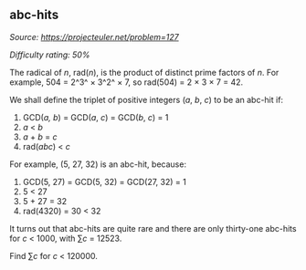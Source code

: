 abc-hits
--------

*Source: https://projecteuler.net/problem=127*


*Difficulty rating: 50%*

The radical of *n*, rad(*n*), is the product of distinct prime factors
of *n*. For example, 504 = 2^3^ × 3^2^ × 7, so rad(504) = 2 × 3 × 7 =
42.

We shall define the triplet of positive integers (*a*, *b*, *c*) to be
an abc-hit if:

1.  GCD(*a,* *b*) = GCD(*a*, *c*) = GCD(*b*, *c*) = 1
2.  *a* \< *b*
3.  *a* + *b* = *c*
4.  rad(*abc*) \< *c*

For example, (5, 27, 32) is an abc-hit, because:

1.  GCD(5, 27) = GCD(5, 32) = GCD(27, 32) = 1
2.  5 \< 27
3.  5 + 27 = 32
4.  rad(4320) = 30 \< 32

It turns out that abc-hits are quite rare and there are only thirty-one
abc-hits for *c* \< 1000, with ∑*c* = 12523.

Find ∑*c* for *c* \< 120000.
